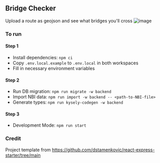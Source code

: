 ## Bridge Checker
Upload a route as geojson and see what bridges you'll cross
![image](https://github.com/user-attachments/assets/98486a58-61a4-48f0-9344-a881814bcb31)

### To run

#### Step 1

- Install dependencies: `npm ci`
- Copy `.env.local.example` to `.env.local` in both workspaces
- Fill in necessary environment variables

#### Step 2

- Run DB migration: `npm run migrate -w backend`
- Import NBI data: `npm run import -w backend -- <path-to-NBI-file>`
- Generate types: `npm run kysely-codegen -w backend`

#### Step 3

- Development Mode: `npm run start`

### Credit
Project template from https://github.com/dstamenkovic/react-express-starter/tree/main
